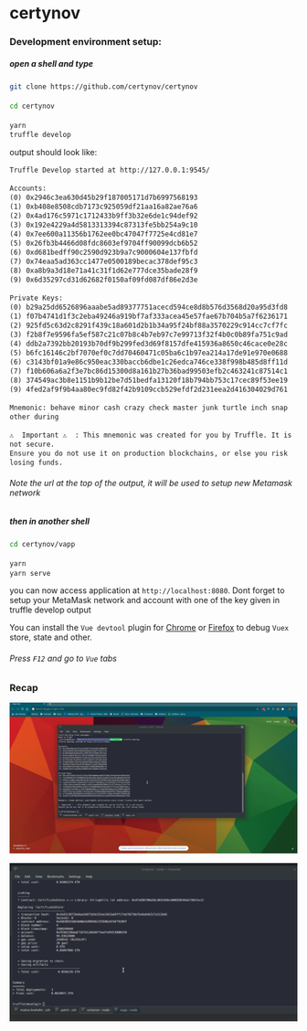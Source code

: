 # certynov

### Development environment setup:

##### open a shell and type
```bash
git clone https://github.com/certynov/certynov

cd certynov

yarn
truffle develop
```

output should look like:

```
Truffle Develop started at http://127.0.0.1:9545/

Accounts:
(0) 0x2946c3ea630d45b29f187005171d7b6997568193
(1) 0xb408e8508cdb7173c925059df21aa16a82ae76a6
(2) 0x4ad176c5971c1712433b9ff3b32e6de1c94def92
(3) 0x192e4229a4d5813313394c87313fe5bb254a9c10
(4) 0x7ee600a11356b1762ee0bc47047f7725e4cd81e7
(5) 0x26fb3b4466d08fdc8603ef9704ff90099dcb6b52
(6) 0xd681bedff90c2590d923b9a7c9000604e137fbfd
(7) 0x74eaa5ad363cc1477e0500189becac378def95c3
(8) 0xa8b9a3d18e71a41c31f1d62e777dce35bade28f9
(9) 0x6d35297cd31d62682f0150af09fd087df86e2d3e

Private Keys:
(0) b29a25dd6526896aaabe5ad89377751acecd594ce8d8b576d3568d20a95d3fd8
(1) f07b4741d1f3c2eba49246a919bf7af333acea45e57fae67b704b5a7f6236171
(2) 925fd5c63d2c8291f439c18a601d2b1b34a95f24bf88a3570229c914cc7cf7fc
(3) f2b8f7e9596fa5ef587c21c07b8c4b7eb97c7e99713f32f4b0c0b89fa751c9ad
(4) ddb2a7392bb20193b70df9b299fed3d69f8157dfe415936a8650c46cace0e28c
(5) b6fc16146c2bf7070ef0c7dd70460471c05ba6c1b97ea214a17de91e970e0688
(6) c3143bf01a9e86c950eac330baccb6dbe1c26edca746ce338f998b485d8ff11d
(7) f10b606a6a2f3e7bc86d15300d8a161b27b36bad99503efb2c463241c87514c1
(8) 374549ac3b8e1151b9b12be7d51bedfa13120f18b794bb753c17cec89f53ee19
(9) 4fed2af9f9b4aa80ec9fd82f42b9109ccb529efdf2d231eea2d416304029d761

Mnemonic: behave minor cash crazy check master junk turtle inch snap other during

⚠️  Important ⚠️  : This mnemonic was created for you by Truffle. It is not secure.
Ensure you do not use it on production blockchains, or else you risk losing funds.
```

###### Note the url at the top of the output, it will be used to setup new Metamask network

##### then in another shell

```bash
cd certynov/vapp

yarn
yarn serve
``` 

you can now access application at `http://localhost:8080`.
Dont forget to setup your MetaMask network and account with one of the key given in truffle develop output

You can install the `Vue devtool` plugin for [Chrome](https://chrome.google.com/webstore/detail/vuejs-devtools/nhdogjmejiglipccpnnnanhbledajbpd) or [Firefox](https://addons.mozilla.org/fr/firefox/addon/vue-js-devtools/) to debug `Vuex` store, state and other.
###### Press `F12` and go to `Vue` tabs

### Recap

![develop setup](./docs/develop.gif)

![contract setup](./docs/contract.gif)